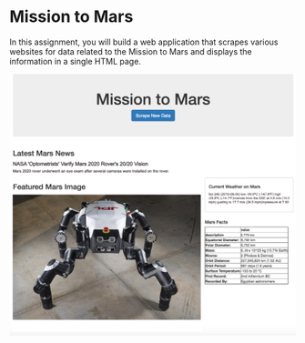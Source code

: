 # Mission to Mars


In this assignment, you will build a web application that scrapes various websites for data related to the Mission to Mars and displays the information in a single HTML page. 



![mission_to_mars.png](templates/mission_to_mars.png)

